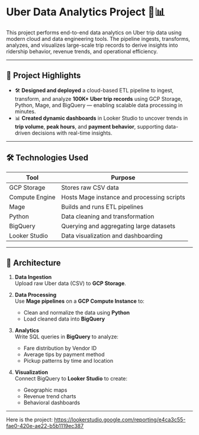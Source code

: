 # Uber Data Analytics Project 🚖📊

This project performs end-to-end data analytics on Uber trip data using modern cloud and data engineering tools. The pipeline ingests, transforms, analyzes, and visualizes large-scale trip records to derive insights into ridership behavior, revenue trends, and operational efficiency.

---

## 🚀 Project Highlights

- 🛠️ **Designed and deployed** a cloud-based ETL pipeline to ingest, transform, and analyze **100K+ Uber trip records** using GCP Storage, Python, Mage, and BigQuery — enabling scalable data processing in minutes.
- 📊 **Created dynamic dashboards** in Looker Studio to uncover trends in **trip volume**, **peak hours**, and **payment behavior**, supporting data-driven decisions with real-time insights.

---

## 🛠️ Technologies Used

| Tool            | Purpose                                  |
|-----------------|------------------------------------------|
| GCP Storage     | Stores raw CSV data                      |
| Compute Engine  | Hosts Mage instance and processing scripts |
| Mage            | Builds and runs ETL pipelines            |
| Python          | Data cleaning and transformation         |
| BigQuery        | Querying and aggregating large datasets  |
| Looker Studio   | Data visualization and dashboarding      |

---

## 🧱 Architecture

1. **Data Ingestion**  
   Upload raw Uber data (CSV) to **GCP Storage**.

2. **Data Processing**  
   Use **Mage pipelines** on a **GCP Compute Instance** to:
   - Clean and normalize the data using **Python**
   - Load cleaned data into **BigQuery**

3. **Analytics**  
   Write SQL queries in **BigQuery** to analyze:
   - Fare distribution by Vendor ID
   - Average tips by payment method
   - Pickup patterns by time and location

4. **Visualization**  
   Connect BigQuery to **Looker Studio** to create:
   - Geographic maps
   - Revenue trend charts
   - Behavioral dashboards

---


Here is the project: https://lookerstudio.google.com/reporting/e4ca3c55-fae0-420e-ae22-b5b1119ec387
